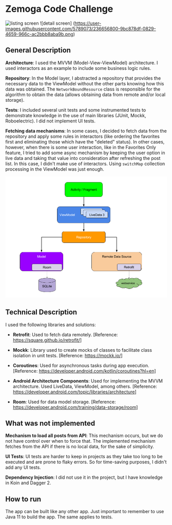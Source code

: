 # Zemoga Code Challenge

![listing screen](https://user-images.githubusercontent.com/5789073/236656762-68a9e5f3-2691-45d5-8639-092a395e4ca5.png) 
![detail screen] (https://user-images.githubusercontent.com/5789073/236656800-9bc878df-0829-4659-966c-ac2bbb8aba9b.png)

## General Description

**Architecture**: I used the MVVM (Model-View-ViewModel) architecture. I used interactors as an example to include some business logic rules.

**Repository**: In the Model layer, I abstracted a repository that provides the necessary data to the ViewModel without the other parts knowing how this data was obtained. The `NetworkBoundResource` class is responsible for the algorithm to obtain the data (allows obtaining data from remote and/or local storage).

**Tests**: I included several unit tests and some instrumented tests to demonstrate knowledge in the use of main libraries (JUnit, Mockk, Roboelectric). I did not implement UI tests.

**Fetching data mechanisms**: In some cases, I decided to fetch data from the repository and apply some rules in interactors (like ordering the favorites first and eliminating those which have the "deleted" status).
In other cases, however, when there is some user interaction,
like in the Favorites Only feature, I tried to add some async mechanism by keeping the user option in live data and taking that value into consideration after refreshing the post list. In this case, I didn't make use of interactors. Using `switchMap` collection processing in the ViewModel was just enough.

![Architecture Diagram](captures/android_arch.png)

## Technical Description

I used the following libraries and solutions:

- **Retrofit**: Used to fetch data remotely. [Reference: https://square.github.io/retrofit/]

- **Mockk**: Library used to create mocks of classes to facilitate class isolation in unit tests. [Reference: https://mockk.io/]

- **Coroutines**: Used for asynchronous tasks during app execution. [Reference: https://developer.android.com/kotlin/coroutines?hl=en]

- **Android Architecture Components**: Used for implementing the MVVM architecture. Used LiveData, ViewModel, among others. [Reference: https://developer.android.com/topic/libraries/architecture]

- **Room**: Used for data model storage. [Reference: https://developer.android.com/training/data-storage/room]

## What was not implemented

**Mechanism to load all posts from API**: This mechanism occurs, but we do not have control over when to force that. The implemented mechanism fetches from the API if there is no local data, for the sake of simplicity.

**UI Tests**: UI tests are harder to keep in projects as they take too long to be executed and are prone to flaky errors. So for time-saving purposes, I didn't add any UI tests.

**Dependency Injection**: I did not use it in the project, but I have knowledge in Koin and Dagger 2.

## How to run

The app can be built like any other app. Just important to remember to use Java 11 to build the app.
The same applies to tests.
